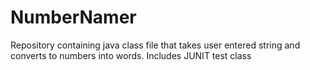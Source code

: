 NumberNamer
===========

Repository containing java class file that takes user entered string and converts to numbers into words. Includes JUNIT test class